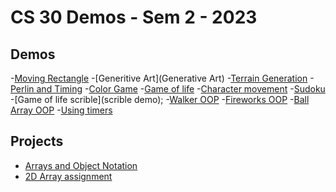 # CS 30 Demos - Sem 2 - 2023

## Demos
-[Moving Rectangle]()
-[Generitive Art](Generative Art)
-[Terrain Generation](07-terrain)
-[Perlin and Timing](08-perlin)
-[Color Game](10-color-game)
-[Game of life](11-color-game)
-[Character movement](12character-movement)
-[Sudoku](13-sudoku)
-[Game of life scrible](scrible demo);
-[Walker OOP](16-walker)
-[Fireworks OOP](17-fireworks)
-[Ball Array OOP](19-ball-array)
-[Using timers](21-timers)

## Projects
- [Arrays and Object Notation](array-assignment)
- [2D Array assignment](2D-array-assignement)
